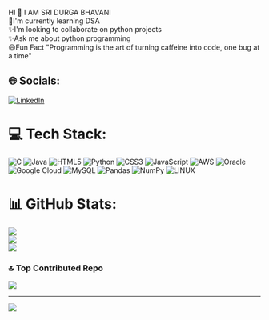
HI :wave: I AM SRI DURGA BHAVANI <br>
:notebook:I'm currently learning DSA<br>:sparkles:I'm looking to collaborate on python projects<br>:sparkles:Ask me about python programming<br>:smile:Fun Fact "Programming is the art of turning caffeine into code, one bug at a time"<br>


## 🌐 Socials:
[![LinkedIn](https://img.shields.io/badge/LinkedIn-%230077B5.svg?logo=linkedin&logoColor=white)](https://linkedin.com/in/sri-durga-bhavani-bandaru-bba226211) 

# 💻 Tech Stack:
![C](https://img.shields.io/badge/c-%2300599C.svg?style=plastic&logo=c&logoColor=white) ![Java](https://img.shields.io/badge/java-%23ED8B00.svg?style=plastic&logo=java&logoColor=white) ![HTML5](https://img.shields.io/badge/html5-%23E34F26.svg?style=plastic&logo=html5&logoColor=white) ![Python](https://img.shields.io/badge/python-3670A0?style=plastic&logo=python&logoColor=ffdd54) ![CSS3](https://img.shields.io/badge/css3-%231572B6.svg?style=plastic&logo=css3&logoColor=white) ![JavaScript](https://img.shields.io/badge/javascript-%23323330.svg?style=plastic&logo=javascript&logoColor=%23F7DF1E) ![AWS](https://img.shields.io/badge/AWS-%23FF9900.svg?style=plastic&logo=amazon-aws&logoColor=white) ![Oracle](https://img.shields.io/badge/Oracle-F80000?style=plastic&logo=oracle&logoColor=white) ![Google Cloud](https://img.shields.io/badge/Google%20Cloud-%234285F4.svg?style=plastic&logo=google-cloud&logoColor=white) ![MySQL](https://img.shields.io/badge/mysql-%2300f.svg?style=plastic&logo=mysql&logoColor=white) ![Pandas](https://img.shields.io/badge/pandas-%23150458.svg?style=plastic&logo=pandas&logoColor=white) ![NumPy](https://img.shields.io/badge/numpy-%23013243.svg?style=plastic&logo=numpy&logoColor=white) ![LINUX](https://img.shields.io/badge/Linux-FCC624?style=plastic&logo=linux&logoColor=black)
# 📊 GitHub Stats:
![](https://github-readme-stats.vercel.app/api?username=20a31a05d2&theme=algolia&hide_border=true&include_all_commits=true&count_private=false)<br/>
![](https://github-readme-streak-stats.herokuapp.com/?user=20a31a05d2&theme=algolia&hide_border=true)<br/>
![](https://github-readme-stats.vercel.app/api/top-langs/?username=20a31a05d2&theme=algolia&hide_border=true&include_all_commits=true&count_private=false&layout=compact)

### 🔝 Top Contributed Repo
![](https://github-contributor-stats.vercel.app/api?username=20a31a05d2&limit=5&theme=dark&combine_all_yearly_contributions=true)

---
[![](https://visitcount.itsvg.in/api?id=20a31a05d2&icon=2&color=0)](https://visitcount.itsvg.in)

<!-- Proudly created with GPRM ( https://gprm.itsvg.in ) -->
